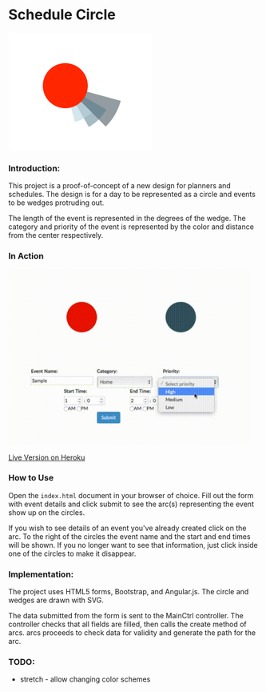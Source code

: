# Schedule Circle

<img src="public/images/sample.png" />

### Introduction:

This project is a proof-of-concept of a new design for planners and schedules. The design is for a day to be represented as a circle and events to be wedges protruding out.

The length of the event is represented in the degrees of the wedge. The category and priority of the event is represented by the color and distance from the center respectively.

### In Action

<img src="public/images/demo.gif" height="350"/>

[Live Version on Heroku](https://circle-sched.herokuapp.com)

### How to Use

Open the `index.html` document in your browser of choice. Fill out the form with event details and click submit to see the arc(s) representing the event show up on the circles.

If you wish to see details of an event you've already created click on the arc. To the right of the circles the event name and the start and end times will be shown. If you no longer want to see that information, just click inside one of the circles to make it disappear.

### Implementation:

The project uses HTML5 forms, Bootstrap, and Angular.js. The circle and wedges are drawn with SVG.

The data submitted from the form is sent to the MainCtrl controller. The controller checks that all fields are filled, then calls the create method of arcs. arcs proceeds to check data for validity and generate the path for the arc.

### TODO:

* stretch - allow changing color schemes
